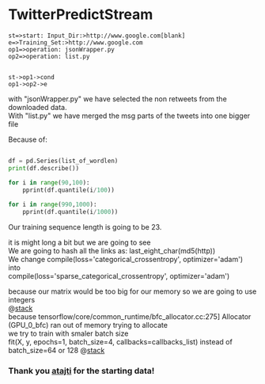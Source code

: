 # TwitterPredictStream

```flow
st=>start: Input_Dir:>http://www.google.com[blank]
e=>Training_Set:>http://www.google.com
op1=>operation: jsonWrapper.py
op2=>operation: list.py


st->op1->cond
op1->op2->e

```

with "jsonWrapper.py" we have selected the non retweets from the downloaded data.  
With "list.py" we have merged the msg parts of the tweets into one bigger file  

Because of:  
```python

df = pd.Series(list_of_wordlen)  
print(df.describe())

for i in range(90,100):  
	pprint(df.quantile(i/100))  
  
for i in range(990,1000):  
	pprint(df.quantile(i/1000))  
```  
Our training sequence length is going to be 23.

it is might long a bit but we are going to see  
We are going to hash all the links as: last_eight_char(md5(http))  
We change compile(loss='categorical_crossentropy', optimizer='adam')  
into  
compile(loss='sparse_categorical_crossentropy', optimizer='adam')  

because our matrix would be too big for our memory so we are going to use integers  
@[stack](https://stackoverflow.com/questions/46293734/memoryerror-in-keras-utils-np-utils-to-categorical)  
because tensorflow/core/common_runtime/bfc_allocator.cc:275] Allocator (GPU_0_bfc) ran out of memory trying to allocate  
we try to train with smaler batch size  
fit(X, y, epochs=1, batch_size=4, callbacks=callbacks_list) instead of batch_size=64 or 128
@[stack](https://stackoverflow.com/questions/36927607/how-can-i-solve-ran-out-of-gpu-memory-in-tensorflow)
### Thank you [atajti](https://github.com/atajti) for the starting data!
